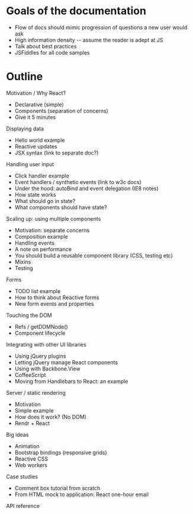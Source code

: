 # Goals of the documentation
- Flow of docs should mimic progression of questions a new user would ask
- High information density -- assume the reader is adept at JS
- Talk about best practices
- JSFiddles for all code samples

# Outline

Motivation / Why React?
- Declarative (simple)
- Components (separation of concerns)
- Give it 5 minutes

Displaying data
- Hello world example
- Reactive updates
- JSX syntax (link to separate doc?)

Handling user input
- Click handler example
- Event handlers / synthetic events (link to w3c docs)
- Under the hood: autoBind and event delegation (IE8 notes)
- How state works
- What should go in state?
- What components should have state?

Scaling up: using multiple components
- Motivation: separate concerns
- Composition example
- Handling events
- A note on performance
- You should build a reusable component library (CSS, testing etc)
- Mixins
- Testing

Forms
- TODO list example
- How to think about Reactive forms
- New form events and properties

Touching the DOM
- Refs / getDOMNode()
- Component lifecycle

Integrating with other UI libraries
- Using jQuery plugins
- Letting jQuery manage React components
- Using with Backbone.View
- CoffeeScript
- Moving from Handlebars to React: an example

Server / static rendering
- Motivation
- Simple example
- How does it work? (No DOM)
- Rendr + React

Big ideas
- Animation
- Bootstrap bindings (responsive grids)
- Reactive CSS
- Web workers

Case studies
- Comment box tutorial from scratch
- From HTML mock to application: React one-hour email

API reference
